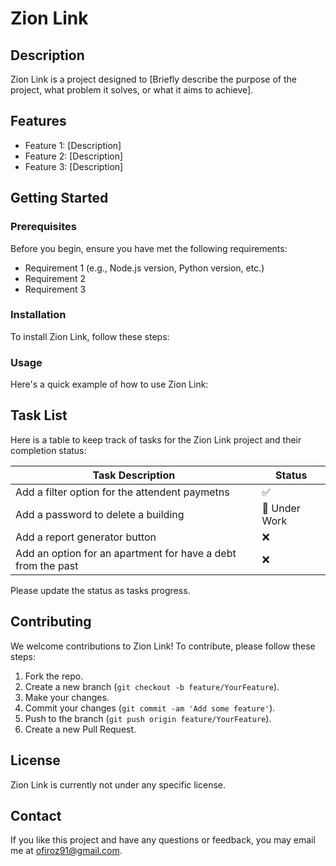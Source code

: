 # Zion Link

## Description

Zion Link is a project designed to [Briefly describe the purpose of the project, what problem it solves, or what it aims to achieve].

## Features

- Feature 1: [Description]
- Feature 2: [Description]
- Feature 3: [Description]

## Getting Started

### Prerequisites

Before you begin, ensure you have met the following requirements:
- Requirement 1 (e.g., Node.js version, Python version, etc.)
- Requirement 2
- Requirement 3

### Installation

To install Zion Link, follow these steps:

### Usage

Here's a quick example of how to use Zion Link:

## Task List

Here is a table to keep track of tasks for the Zion Link project and their completion status:

| Task Description | Status       |
|------------------|--------------|
| Add a filter option for the attendent paymetns  | ✅         |
| Add a password to delete a building  | 🚧 Under Work |
| Add a report generator button  | ❌  |
| Add an option for an apartment for have a debt from the past  | ❌ |


Please update the status as tasks progress.

## Contributing

We welcome contributions to Zion Link! To contribute, please follow these steps:

1. Fork the repo.
2. Create a new branch (`git checkout -b feature/YourFeature`).
3. Make your changes.
4. Commit your changes (`git commit -am 'Add some feature'`).
5. Push to the branch (`git push origin feature/YourFeature`).
6. Create a new Pull Request.

## License

Zion Link is currently not under any specific license.

## Contact

If you like this project and have any questions or feedback, you may email me at ofiroz91@gmail.com.
